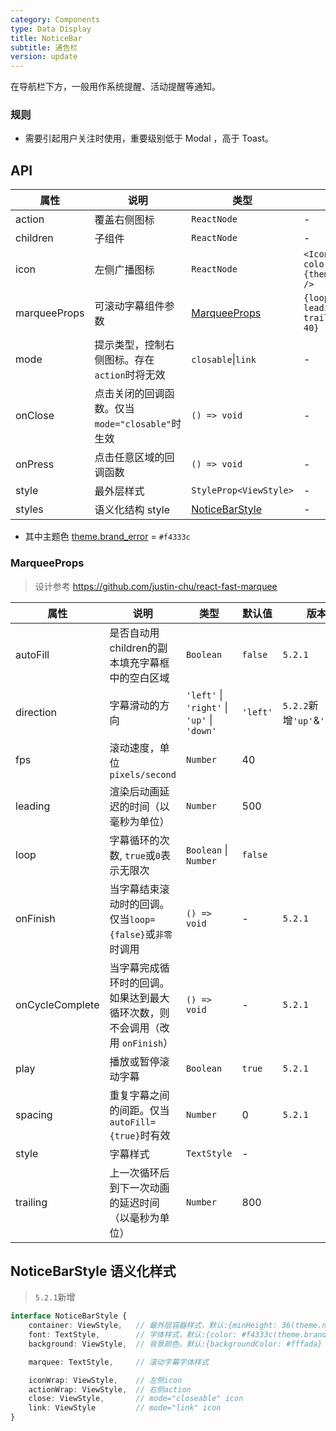 ```yaml
---
category: Components
type: Data Display
title: NoticeBar
subtitle: 通告栏
version: update
---
```


在导航栏下方，一般用作系统提醒、活动提醒等通知。

### 规则
- 需要引起用户关注时使用，重要级别低于 Modal ，高于 Toast。

## API

| 属性 | 说明 | 类型 | 默认值 | 版本 |
|-----|-----|------|-------|-----|
| action | 覆盖右侧图标 | `ReactNode` | - | |
| children | 子组件 | `ReactNode` | - | |
| icon | 左侧广播图标 | `ReactNode` | `<Icon name="sound" color={theme.brand_error} />`| |
| marqueeProps | 可滚动字幕组件参数 | [MarqueeProps](#marquee-props) | `{loop: false, leading: 500, trailing: 800, fps: 40}`  | |
| mode | 提示类型，控制右侧图标。存在`action`时将无效 | `closable`\|`link` | - | |
| onClose | 点击关闭的回调函数。仅当`mode="closable"`时生效 | `() => void` | - | `5.2.1` |
| onPress | 点击任意区域的回调函数 | `() => void` | - | |
| style  | 最外层样式 | `StyleProp<ViewStyle>` | - | |
| styles | 语义化结构 style | [NoticeBarStyle](#noticebarstyle-语义化样式) | - | |

 - 其中主题色 [theme.brand_error](https://github.com/ant-design/ant-design-mobile-rn/blob/master/components/style/themes/default.tsx#L35) = `#f4333c`


### MarqueeProps

> 设计参考 https://github.com/justin-chu/react-fast-marquee

| 属性 | 说明 | 类型 | 默认值 | 版本 |
|-----|------|-----|-------|-----|
| autoFill | 是否自动用children的副本填充字幕框中的空白区域 | `Boolean` | `false` | `5.2.1` |
| direction | 字幕滑动的方向 | `'left'` \| `'right'` \| `'up'` \| `'down'` | `'left'` | `5.2.2`新增`'up'`&`'down'`  |
| fps | 滚动速度，单位 `pixels/second` | `Number` |  40  | |
| leading | 渲染后动画延迟的时间（以毫秒为单位） | `Number` | 500 | |
| loop | 字幕循环的次数, `true`或`0`表示无限次 |  `Boolean` \| `Number` | `false` | |
| onFinish | 当字幕结束滚动时的回调。仅当`loop={false}`或`非零`时调用 | `() => void` | - | `5.2.1` |
| onCycleComplete | 当字幕完成循环时的回调。如果达到最大循环次数，则不会调用（改用 `onFinish`） | `() => void` | - | `5.2.1` |
| play | 播放或暂停滚动字幕 | `Boolean` | `true` | `5.2.1` |
| spacing | 重复字幕之间的间距。仅当`autoFill={true}`时有效 | `Number` | 0 | `5.2.1` |
| style | 字幕样式 | `TextStyle` | - | |
| trailing | 上一次循环后到下一次动画的延迟时间（以毫秒为单位） | `Number` | 800 | |

## NoticeBarStyle 语义化样式

> `5.2.1`新增

```ts
interface NoticeBarStyle {
    container: ViewStyle,   // 最外层容器样式，默认:{minHeight: 36(theme.notice_bar_height)}
    font: TextStyle,        // 字体样式，默认:{color: #f4333c(theme.brand_error)}
    background: ViewStyle,  // 背景颜色，默认:{backgroundColor: #fffada}

    marquee: TextStyle,     // 滚动字幕字体样式

    iconWrap: ViewStyle,    // 左侧icon
    actionWrap: ViewStyle,  // 右侧action
    close: ViewStyle,       // mode="closeable" icon
    link: ViewStyle         // mode="link" icon
}
```